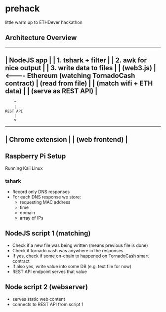 # prehack
little warm up to ETHDever hackathon

## Architecture Overview
 -------------------------
| NodeJS app              |
| 1. tshark + filter      |
| 2. awk for nice output  |
| 3. write data to files  |
| (web3.js)               | <---- Ethereum (watching TornadoCash contract)
| (read from file)        |
| (match wifi + ETH data) |
| (serve as REST API)     |
 -------------------------
        ^                
        |                
    REST API
        |                
        v                
 -------------------------
| Chrome extension        |
| (web frontend)          |
 -------------------------

## Raspberry Pi Setup
Running Kali Linux

### tshark
- Record only DNS responses
- For each DNS response we store:
  - requesting MAC address
  - time
  - domain
  - array of IPs

## NodeJS script 1 (matching)
- Check if a new file was being written (means previous file is done)
- Check if tornado.cash was anywhere in the responses
- If yes, check if some on-chain tx happened on TornadoCash smart contract
- If also yes, write value into some DB (e.g. text file for now)
- REST API endpoint serves that value

## Node script 2 (webserver)
- serves static web content
- connects to REST API from script 1


